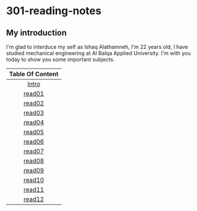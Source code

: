 # 301-reading-notes

## My introduction
I'm glad to interduce my self as Ishaq Alathamneh, I'm 22 years old, I have studied mechanical engineering at Al Balqa Applied University.
I'm with you today to show you some important subjects.



| Table Of Content  | 
| :-----------------: | 
 | [Intro](https://ishaqalathamneh.github.io/reading-notes/301read/)        |  
| [read01](https://ishaqalathamneh.github.io/reading-notes/301read/read01)|  
| [read02](https://ishaqalathamneh.github.io/reading-notes/301read/read02)|  
| [read03](https://ishaqalathamneh.github.io/reading-notes/301read/read03)|
| [read04](https://ishaqalathamneh.github.io/reading-notes/301read/read04)|
| [read05](https://ishaqalathamneh.github.io/reading-notes/301read/read05)|
| [read06](https://ishaqalathamneh.github.io/reading-notes/301read/read06)|
| [read07](https://ishaqalathamneh.github.io/reading-notes/301read/read07)|
| [read08](https://ishaqalathamneh.github.io/reading-notes/301read/read08)|
| [read09](https://ishaqalathamneh.github.io/reading-notes/301read/read09)|
| [read10](https://ishaqalathamneh.github.io/reading-notes/301read/read10)|
| [read11](https://ishaqalathamneh.github.io/reading-notes/301read/read11)|
| [read12](https://ishaqalathamneh.github.io/reading-notes/301read/read12)|